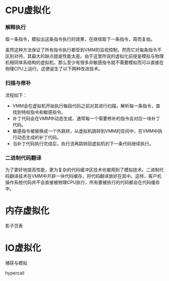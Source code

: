 # CPU虚拟化

### 解释执行

取一条指令，模拟出这条指令执行的效果，在继续取下一条指令，周而复始。

虽然这种方法保证了所有指令执行都受到VMM的监视控制，然而它对每条指令不区别对待，其最大的缺点就是性能太差。由于这里所说的虚拟化前提是模拟与物理机相同体系结构的虚拟机，那么至少有很多非敏感指令就不需要模拟而可以直接在物理CPU上运行。这便诞生了以下两种改进技术。

### 扫描与修补

流程如下：

- VMM会在虚拟机开始执行每段代码之前对其进行扫描，解析每一条指令，查找到特权指令和敏感指令。
- 补丁代码会在VMM中动态生成，通常每一个需要修补的指令会对应一块补丁代码。
- 敏感指令被替换成一个外跳转，从虚拟机跳转到VMM的空间中，在VMM中执行动态生成的补丁代码。
- 当补丁代码执行完成后，执行流再跳转回虚拟机的下一条代码继续执行。

### 二进制代码翻译

为了更好地提高性能，更为复杂的代码缓冲区技术也被用到了模拟技术。二进制代码翻译技术在VMM中开辟一块代码缓存，将代码翻译放好在其中。这样，客户机操作系统代码并不会直接被物理CPU执行，所有要被执行的代码都会在代码缓存中。


# 内存虚拟化 

影子页表

# IO虚拟化

捕获与模拟

hypercall